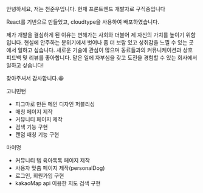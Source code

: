 안녕하세요, 저는 천준우입니다.
현재 프론트엔드 개발자로 구직중입니다

React를 기반으로 만들었고, cloudtype을 사용하여 배포하였습니다.

제가 개발을 결심하게 된 이유는 변해가는 사회와 더불어 제 자신의 가치를 높이기 위함입니다.
현실에 안주하는 분위기에서 벗어나 좀 더 보람 있고 성취감을 느낄 수 있는 곳에서 일하고 싶습니다.
새로운 기술에 관심이 많으며 동료들과의 커뮤니케이션과 상호 피드백 및 리뷰를 좋아합니다.
맡은 일에 자부심을 갖고 도전을 경험할 수 있는 회사에서 일하고 싶습니다!

찾아주셔서 감사합니다.😀

<!-- 메모 -->

고니민턴

- 피그마로 만든 메인 디자인 퍼블리싱
- 매칭 페이지 제작
- 커뮤니티 페이지 제작
- 검색 기능 구현
- 랜덤 매칭 기능 구현

마이멍

- 커뮤니티 텝 육아톡톡 페이지 제작
- 사용자 맞춤 페이지 제작(personalDog)
- 로그인, 회원가입 구현
- kakaoMap api 이용한 지도 검색 구현
